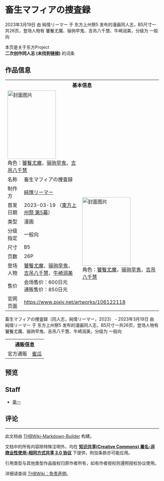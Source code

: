 # 畜生マフィアの捜査録

<!-- source html: G:\repos\THBWiki-Markdown-Builder\THBWikiMarkdown\Temp\main\0\0b\ns0%3A%E7%95%9C%E7%94%9F%E3%83%9E%E3%83%95%E3%82%A3%E3%82%A2%E3%81%AE%E6%8D%9C%E6%9F%BB%E9%8C%B2.html -->

2023年3月19日 由 純情リーマー 于 东方上州祭5 发布的漫画同人志，B5尺寸一共26页，登场人物有 饕餮尤魔、骊驹早鬼、吉吊八千慧、牛崎润美，分级为 一般向

本页是关于东方Project  
 **二次创作同人志 (未找到链接)** 的词条
## 作品信息

<table><tbody><tr><th colspan="3">基本信息</th></tr><tr><td class="cover-artwork-mobile" colspan="2"><a href="./文件-畜生マフィアの捜査録封面.jpg.md" class="image" title="封面图片"><img alt="封面图片" src="https://upload.thwiki.cc/thumb/3/30/%E7%95%9C%E7%94%9F%E3%83%9E%E3%83%95%E3%82%A3%E3%82%A2%E3%81%AE%E6%8D%9C%E6%9F%BB%E9%8C%B2%E5%B0%81%E9%9D%A2.jpg/158px-%E7%95%9C%E7%94%9F%E3%83%9E%E3%83%95%E3%82%A3%E3%82%A2%E3%81%AE%E6%8D%9C%E6%9F%BB%E9%8C%B2%E5%B0%81%E9%9D%A2.jpg" decoding="async" loading="lazy" width="158" height="224" srcset="https://upload.thwiki.cc/thumb/3/30/%E7%95%9C%E7%94%9F%E3%83%9E%E3%83%95%E3%82%A3%E3%82%A2%E3%81%AE%E6%8D%9C%E6%9F%BB%E9%8C%B2%E5%B0%81%E9%9D%A2.jpg/238px-%E7%95%9C%E7%94%9F%E3%83%9E%E3%83%95%E3%82%A3%E3%82%A2%E3%81%AE%E6%8D%9C%E6%9F%BB%E9%8C%B2%E5%B0%81%E9%9D%A2.jpg 1.5x, https://upload.thwiki.cc/thumb/3/30/%E7%95%9C%E7%94%9F%E3%83%9E%E3%83%95%E3%82%A3%E3%82%A2%E3%81%AE%E6%8D%9C%E6%9F%BB%E9%8C%B2%E5%B0%81%E9%9D%A2.jpg/317px-%E7%95%9C%E7%94%9F%E3%83%9E%E3%83%95%E3%82%A3%E3%82%A2%E3%81%AE%E6%8D%9C%E6%9F%BB%E9%8C%B2%E5%B0%81%E9%9D%A2.jpg 2x" data-file-width="637" data-file-height="900"></a><div class="cover-char">角色：<a href="./饕餮尤魔.md" title="饕餮尤魔">饕餮尤魔</a>，<a href="./骊驹早鬼.md" title="骊驹早鬼">骊驹早鬼</a>，<a href="./吉吊八千慧.md" title="吉吊八千慧">吉吊八千慧</a></div></td>
</tr><tr><td class="label">名称</td><td colspan="2"> 畜生マフィアの捜査録 </td></tr><tr><td class="label">制作方</td><td><a href="./純情リーマー.md" title="純情リーマー">純情リーマー</a></td><td class="cover-artwork" rowspan="8" style="min-width:224px;"><a href="./文件-畜生マフィアの捜査録封面.jpg.md" class="image" title="封面图片"><img alt="封面图片" src="https://upload.thwiki.cc/thumb/3/30/%E7%95%9C%E7%94%9F%E3%83%9E%E3%83%95%E3%82%A3%E3%82%A2%E3%81%AE%E6%8D%9C%E6%9F%BB%E9%8C%B2%E5%B0%81%E9%9D%A2.jpg/158px-%E7%95%9C%E7%94%9F%E3%83%9E%E3%83%95%E3%82%A3%E3%82%A2%E3%81%AE%E6%8D%9C%E6%9F%BB%E9%8C%B2%E5%B0%81%E9%9D%A2.jpg" decoding="async" loading="lazy" width="158" height="224" srcset="https://upload.thwiki.cc/thumb/3/30/%E7%95%9C%E7%94%9F%E3%83%9E%E3%83%95%E3%82%A3%E3%82%A2%E3%81%AE%E6%8D%9C%E6%9F%BB%E9%8C%B2%E5%B0%81%E9%9D%A2.jpg/238px-%E7%95%9C%E7%94%9F%E3%83%9E%E3%83%95%E3%82%A3%E3%82%A2%E3%81%AE%E6%8D%9C%E6%9F%BB%E9%8C%B2%E5%B0%81%E9%9D%A2.jpg 1.5x, https://upload.thwiki.cc/thumb/3/30/%E7%95%9C%E7%94%9F%E3%83%9E%E3%83%95%E3%82%A3%E3%82%A2%E3%81%AE%E6%8D%9C%E6%9F%BB%E9%8C%B2%E5%B0%81%E9%9D%A2.jpg/317px-%E7%95%9C%E7%94%9F%E3%83%9E%E3%83%95%E3%82%A3%E3%82%A2%E3%81%AE%E6%8D%9C%E6%9F%BB%E9%8C%B2%E5%B0%81%E9%9D%A2.jpg 2x" data-file-width="637" data-file-height="900"></a><div class="cover-char">角色：<a href="./饕餮尤魔.md" title="饕餮尤魔">饕餮尤魔</a>，<a href="./骊驹早鬼.md" title="骊驹早鬼">骊驹早鬼</a>，<a href="./吉吊八千慧.md" title="吉吊八千慧">吉吊八千慧</a></div></td>
</tr><tr><td class="label">首发日期</td><td>2023-03-19&#160;（<a href="/展会作品列表?e=%E4%B8%9C%E6%96%B9%E4%B8%8A%E5%B7%9E%E7%A5%AD%235">東方上州祭 第5幕</a>）</td></tr><tr><td class="label">类型</td><td>漫画</td></tr><tr><td class="label">分级指定</td><td>一般向</td></tr><tr><td class="label">尺寸</td><td>B5</td></tr><tr><td class="label">页数</td><td>26P</td></tr><tr><td class="label">登场人物</td><td><a href="./饕餮尤魔.md" title="饕餮尤魔">饕餮尤魔</a>，<a href="./骊驹早鬼.md" title="骊驹早鬼">骊驹早鬼</a>，<a href="./吉吊八千慧.md" title="吉吊八千慧">吉吊八千慧</a>，<a href="./牛崎润美.md" title="牛崎润美">牛崎润美</a></td></tr><tr><td class="label">售价</td><td>会场售价：600日元<br>通贩售价：850日元</td></tr>
<tr><td class="label">官网页面</td><td colspan="2"><a rel="nofollow" class="external free" href="https://www.pixiv.net/artworks/106122118">https://www.pixiv.net/artworks/106122118</a></td></tr></tbody></table>

畜生マフィアの捜査録（同人志，純情リーマー，2023） - 2023年3月19日 由 純情リーマー 于 东方上州祭5 发布的漫画同人志，B5尺寸一共26页，登场人物有 饕餮尤魔、骊驹早鬼、吉吊八千慧、牛崎润美，分级为 一般向

<table><tbody><tr><th colspan="3">通贩信息</th></tr><tr><td class="label">官方通贩</td><td colspan="2"><a rel="nofollow" class="external text" href="https://www.melonbooks.co.jp/detail/detail.php?product_id=1872636">蜜瓜</a></td></tr></tbody></table>


## 预览
## Staff
- [竜一](./竜一.md)

## 评论




---

此文档由 [THBWiki-Markdown-Builder](https://github.com/Delsin-Yu/THBWiki-Markdown-Builder) 构建。

文档中的所有内容除特殊注明外，均在 [**知识共享(Creative Commons) 署名-非商业性使用-相同方式共享 3.0 协议**](https://creativecommons.org/licenses/by-sa/3.0/deed.zh-hans) 下提供，附加条款亦可能应用。

引用类型与其他类型作品版权归原作者所有，如有作者授权则遵照授权协议使用。

详细请查阅 [THBWiki：免责声明](https://thbwiki.cc/THBWiki:%E5%85%8D%E8%B4%A3%E5%A3%B0%E6%98%8E)。

